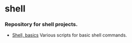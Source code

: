 # shell

### Repository for shell projects.

* [Shell, basics](https://github.com/viviani22/shell/tree/main/basics) Various scripts for basic shell commands.